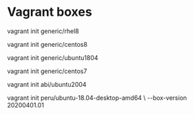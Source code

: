 # Vagrant boxes

vagrant init generic/rhel8

vagrant init generic/centos8

vagrant init generic/ubuntu1804

vagrant init generic/centos7

vagrant init abi/ubuntu2004

vagrant init peru/ubuntu-18.04-desktop-amd64 \ --box-version 20200401.01

